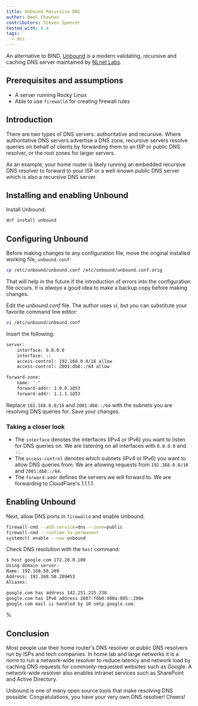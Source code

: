 ```yaml
---
title: Unbound Recursive DNS
author: Neel Chauhan
contributors: Steven Spencer
tested_with: 9.4
tags:
  - dns
---
```


An alternative to BIND, [Unbound](https://www.nlnetlabs.nl/projects/unbound/about/) is a modern validating, recursive and caching DNS server maintained by [NLnet Labs](https://www.nlnetlabs.nl/).

## Prerequisites and assumptions

- A server running Rocky Linux
- Able to use `firewalld` for creating firewall rules

## Introduction

There are two types of DNS servers: authoritative and recursive. Where authoritative DNS servers advertise a DNS zone, recursive servers resolve queries on behalf of clients by forwarding them to an ISP or public DNS resolver, or the root zones for larger servers.

As an example, your home router is likely running an embedded recursive DNS resolver to forward to your ISP or a well-known public DNS server which is also a recursive DNS server.

## Installing and enabling Unbound

Install Unbound:

```bash
dnf install unbound
```

## Configuring Unbound

Before making changes to any configuration file, move the original installed working file, `unbound.conf`:

```bash
cp /etc/unbound/unbound.conf /etc/unbound/unbound.conf.orig
```

That will help in the future if the introduction of errors into the configuration file occurs. It is *always* a good idea to make a backup copy before making changes.

Edit the *unbound.conf* file. The author uses *vi*, but you can substitute your favorite command line editor:

```bash
vi /etc/unbound/unbound.conf
```

Insert the following:

```bash
server:
    interface: 0.0.0.0
    interface: ::
    access-control: 192.168.0.0/16 allow
    access-control: 2001:db8::/64 allow

forward-zone:
    name: "."
    forward-addr: 1.0.0.1@53
    forward-addr: 1.1.1.1@53
```

Replace `192.168.0.0/16` and `2001:db8::/64` with the subnets you are resolving DNS queries for. Save your changes.

### Taking a closer look

- The `interface` denotes the interfaces (IPv4 or IPv6) you want to listen for DNS queries on. We are listening on all interfaces with `0.0.0.0` and `::`.
- The `access-control` denotes which subnets (IPv4 or IPv6) you want to allow DNS queries from. We are allowing requests from `192.168.0.0/16` and `2001:db8::/64`.
- The `forward-addr` defines the servers we will forward to. We are forwarding to CloudFlare's 1.1.1.1.

## Enabling Unbound

Next, allow DNS ports in `firewalld` and enable Unbound:

```bash
firewall-cmd --add-service=dns --zone=public
firewall-cmd --runtime-to-permanent
systemctl enable --now unbound
```

Check DNS resolution with the `host` command:

```bash
$ host google.com 172.20.0.100
Using domain server:
Name: 192.168.50.209
Address: 192.168.50.209#53
Aliases:

google.com has address 142.251.215.238
google.com has IPv6 address 2607:f8b0:400a:805::200e
google.com mail is handled by 10 smtp.google.com.
```

%
## Conclusion

Most people use their home router's DNS resolver or public DNS resolvers run by ISPs and tech companies. In home lab and large networks it is a norm to run a network-wide resolver to reduce latency and network load by caching DNS requests for commonly-requested websites such as Google. A network-wide resolver also enables intranet services such as SharePoint and Active Directory.

Unbound is one of many open source tools that make resolving DNS possible. Congratulations, you have your very own DNS resolver! Cheers!
